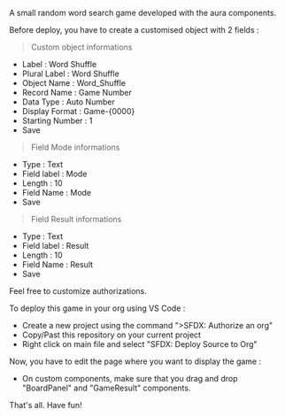 A small random word search game developed with the aura components.

Before deploy, you have to create a customised object with 2 fields :

> Custom object informations 
 - Label : Word Shuffle
 - Plural Label : Word Shuffle
 - Object Name : Word_Shuffle
 - Record Name : Game Number
 - Data Type : Auto Number
 - Display Format : Game-{0000}
 - Starting Number : 1
 - Save

> Field Mode informations 
 - Type : Text
 - Field label : Mode
 - Length : 10
 - Field Name : Mode
 - Save

> Field Result informations 
 - Type : Text
 - Field label : Result
 - Length : 10
 - Field Name : Result
 - Save

Feel free to customize authorizations.

To deploy this game in your org using VS Code :

- Create a new project using the command ">SFDX: Authorize an org"
- Copy/Past this repository on your current project
- Right click on main file and select "SFDX: Deploy Source to Org"

Now, you have to edit the page where you want to display the game :

- On custom components, make sure that you drag and drop "BoardPanel" and "GameResult" components.

That's all. Have fun!
